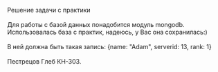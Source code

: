 Решение задачи с практики<br>
<br>
Для работы с базой данных понадобится модуль mongodb.<br>
Использовалась база с практик, надеюсь, у Вас она сохранилась:)<br>
<br>
В ней должна быть такая запись: {name: "Adam", serverid: 13, rank: 1}<br>
<br>
Пестрецов Глеб КН-303.
